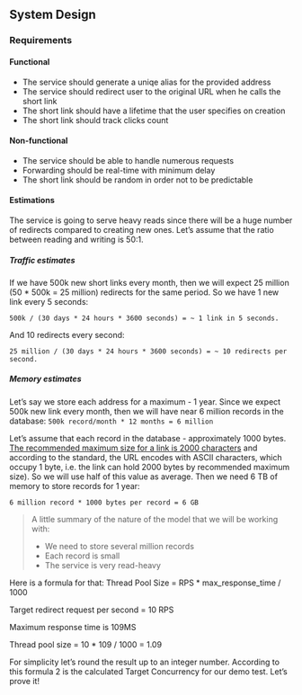 ## System Design
### Requirements
#### Functional
- The service should generate a uniqe alias for the provided address
- The service should redirect user to the original URL when he calls the short link
- The short link should have a lifetime that the user specifies on creation
- The short link should track clicks count
#### Non-functional
- The service should be able to handle numerous requests
- Forwarding should be real-time with minimum delay
- The short link should be random in order not to be predictable
#### Estimations
The service is going to serve heavy reads since there will be a huge number of redirects compared to creating new ones. Let’s assume that the ratio between reading and writing is 50:1.
##### Traffic estimates
If we have 500k new short links every month, then we will expect 25 million (50 * 500k = 25 million) redirects for the same period. So we have 1 new link every 5 seconds: 

`500k / (30 days * 24 hours * 3600 seconds) = ~ 1 link in 5 seconds.`

And 10 redirects every second: 

`25 million / (30 days * 24 hours * 3600 seconds) = ~ 10 redirects per second.`
##### Memory estimates
Let’s say we store each address for a maximum - 1 year. Since we expect 500k new link every month, then we will have near 6 million records in the database: 
`500k record/month * 12 months = 6 million`

Let’s assume that each record in the database - approximately 1000 bytes. [The recommended maximum size for a link is 2000 characters](https://stackoverflow.com/questions/417142/what-is-the-maximum-length-of-a-url-in-different-browsers/417184#417184) and according to the standard, the URL encodes with ASCII characters, which occupy 1 byte, i.e. the link can hold  2000 bytes by recommended maximum size). So we will use half of this value as average. Then we need 6 TB of memory to store records for 1 year: 

`6 million record * 1000 bytes per record = 6 GB`

>A little summary of the nature of the model that we will be working with:
>- We need to store several million records
>- Each record is small 
>- The service is very read-heavy

Here is a formula for that: Thread Pool Size = RPS * max_response_time / 1000



Target redirect request per second  = 10 RPS

Maximum response time is 109MS

Thread pool size = 10 * 109 / 1000 = 1.09 

For simplicity let’s round the result up to an integer number. According to this formula 2 is the calculated Target Concurrency for our demo test. Let’s prove it!

